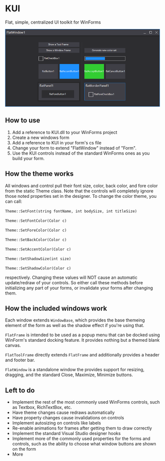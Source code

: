 # KUI
Flat, simple, centralized UI toolkit for WinForms

![Example Screenshot](/screenshot.png)

## How to use
1) Add a reference to KUI.dll to your WinForms project
2) Create a new windows form
3) Add a reference to KUI in your form's cs file
4) Change your form to extend "FlatWindow" instead of "Form".
5) Use the KUI controls instead of the standard WinForms ones as you build your form.

## How the theme works
All windows and control pull their font size, color, back color, and fore color from the static Theme class.
Note that the controls will completely ignore those noted properties set in the designer.
To change the color theme, you can call:

`Theme::SetFont(string fontName, int bodySize, int titleSize)`

`Theme::SetFontColor(Color c)`

`Theme::SetForeColor(Color c)`

`Theme::SetBackColor(Color c)`

`Theme::SetAccentColor(Color c)`

`Theme::SetShadowSize(int size)`

`Theme::SetShadowColor(Color c)`

respectively. Changing these values will NOT cause an automatic update/redraw of your controls. So either call these methods before initializing any part of your forms, or invalidate your forms after changing them.

## How the included windows work
Each window extends `WindowBase`, which provides the base themeing element of the form as well as the shadow effect if you're using that.

`FlatFrame` is intended to be used as a popup menu that can be docked using WinForm's standard docking feature. It provides nothing but a themed blank canvas.

`FlatToolFrame` directly extends `FlatFrame` and additionally provides a header and footer bar.

`FlatWindow` is a standalone window the provides support for resizing, dragging, and the standard Close, Maximize, Minimize buttons.

## Left to do
- Implement the rest of the most commonly used WinForms controls, such as Textbox, RichTextBox, etc.
- Have theme changes cause redraws automatically
- Have property changes cause invalidations on controls
- Implement autosizing on controls like labels
- Re-enable animations for frames after getting them to draw correctly
- Implement the standard Visual Studio designer hooks
- Implement more of the commonly used properties for the forms and controls, such as the ability to choose what window buttons are shown on the form
- More
